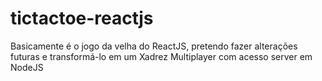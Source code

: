 # tictactoe-reactjs
Basicamente é o jogo da velha do ReactJS, pretendo fazer alterações futuras e transformá-lo em um Xadrez Multiplayer com acesso server em NodeJS
